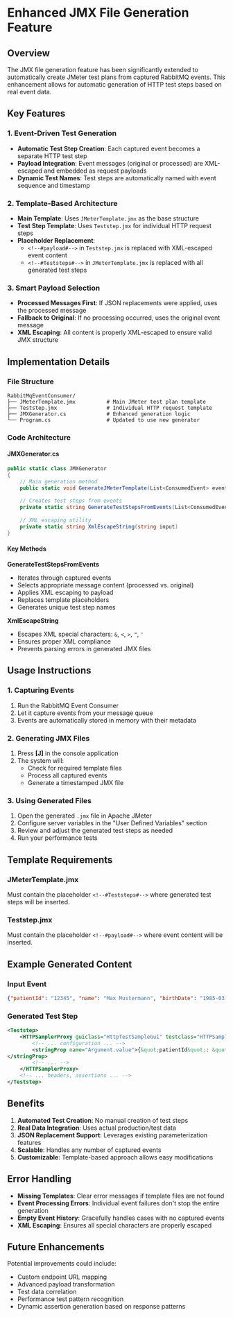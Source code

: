 # Enhanced JMX File Generation Feature

## Overview

The JMX file generation feature has been significantly extended to automatically create JMeter test plans from captured RabbitMQ events. This enhancement allows for automatic generation of HTTP test steps based on real event data.

## Key Features

### 1. Event-Driven Test Generation
- **Automatic Test Step Creation**: Each captured event becomes a separate HTTP test step
- **Payload Integration**: Event messages (original or processed) are XML-escaped and embedded as request payloads
- **Dynamic Test Names**: Test steps are automatically named with event sequence and timestamp

### 2. Template-Based Architecture
- **Main Template**: Uses `JMeterTemplate.jmx` as the base structure
- **Test Step Template**: Uses `Teststep.jmx` for individual HTTP request steps
- **Placeholder Replacement**:
  - `<!--#payload#-->` in `Teststep.jmx` is replaced with XML-escaped event content
  - `<!--#Teststeps#-->` in `JMeterTemplate.jmx` is replaced with all generated test steps

### 3. Smart Payload Selection
- **Processed Messages First**: If JSON replacements were applied, uses the processed message
- **Fallback to Original**: If no processing occurred, uses the original event message
- **XML Escaping**: All content is properly XML-escaped to ensure valid JMX structure

## Implementation Details

### File Structure
```
RabbitMqEventConsumer/
├── JMeterTemplate.jmx          # Main JMeter test plan template
├── Teststep.jmx                # Individual HTTP request template
├── JMXGenerator.cs             # Enhanced generation logic
└── Program.cs                  # Updated to use new generator
```

### Code Architecture

#### JMXGenerator.cs
```csharp
public static class JMXGenerator
{
    // Main generation method
    public static void GenerateJMeterTemplate(List<ConsumedEvent> events, object eventsLock)
    
    // Creates test steps from events
    private static string GenerateTestStepsFromEvents(List<ConsumedEvent> events, string teststepTemplate)
    
    // XML escaping utility
    private static string XmlEscapeString(string input)
}
```

#### Key Methods

**GenerateTestStepsFromEvents**
- Iterates through captured events
- Selects appropriate message content (processed vs. original)
- Applies XML escaping to payload
- Replaces template placeholders
- Generates unique test step names

**XmlEscapeString**
- Escapes XML special characters: `&`, `<`, `>`, `"`, `'`
- Ensures proper XML compliance
- Prevents parsing errors in generated JMX files

## Usage Instructions

### 1. Capturing Events
1. Run the RabbitMQ Event Consumer
2. Let it capture events from your message queue
3. Events are automatically stored in memory with their metadata

### 2. Generating JMX Files
1. Press **[J]** in the console application
2. The system will:
   - Check for required template files
   - Process all captured events
   - Generate a timestamped JMX file

### 3. Using Generated Files
1. Open the generated `.jmx` file in Apache JMeter
2. Configure server variables in the "User Defined Variables" section
3. Review and adjust the generated test steps as needed
4. Run your performance tests

## Template Requirements

### JMeterTemplate.jmx
Must contain the placeholder `<!--#Teststeps#-->` where generated test steps will be inserted.

### Teststep.jmx
Must contain the placeholder `<!--#payload#-->` where event content will be inserted.

## Example Generated Content

### Input Event
```json
{"patientId": "12345", "name": "Max Mustermann", "birthDate": "1985-03-15"}
```

### Generated Test Step
```xml
<Teststep>
    <HTTPSamplerProxy guiclass="HttpTestSampleGui" testclass="HTTPSamplerProxy" testname="[Generated] Event_1_134642" enabled="true">
        <!-- ... configuration ... -->
        <stringProp name="Argument.value">{&quot;patientId&quot;: &quot;12345&quot;, &quot;name&quot;: &quot;Max Mustermann&quot;, &quot;birthDate&quot;: &quot;1985-03-15&quot;}
</stringProp>
        <!-- ... -->
    </HTTPSamplerProxy>
    <!-- ... headers, assertions ... -->
</Teststep>
```

## Benefits

1. **Automated Test Creation**: No manual creation of test steps
2. **Real Data Integration**: Uses actual production/test data
3. **JSON Replacement Support**: Leverages existing parameterization features
4. **Scalable**: Handles any number of captured events
5. **Customizable**: Template-based approach allows easy modifications

## Error Handling

- **Missing Templates**: Clear error messages if template files are not found
- **Event Processing Errors**: Individual event failures don't stop the entire generation
- **Empty Event History**: Gracefully handles cases with no captured events
- **XML Escaping**: Ensures all special characters are properly escaped

## Future Enhancements

Potential improvements could include:
- Custom endpoint URL mapping
- Advanced payload transformation
- Test data correlation
- Performance test pattern recognition
- Dynamic assertion generation based on response patterns
